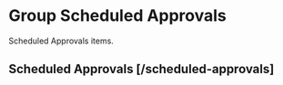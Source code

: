 <!-- include(data_structures.md) -->

# Group Scheduled Approvals
Scheduled Approvals items.

## Scheduled Approvals [/scheduled-approvals]

<!-- include(list.md) -->
<!-- include(show.md) -->
<!-- include(show-item.md) -->
<!-- include(delete.md) -->

